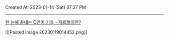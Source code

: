 Created At: 2023-01-14 (Sat) 07:27 PM

---
[한 눈에 끝내는 C언어 기초 - 자료형이란?](https://edu.goorm.io/learn/lecture/201/%ED%95%9C-%EB%88%88%EC%97%90-%EB%81%9D%EB%82%B4%EB%8A%94-c%EC%96%B8%EC%96%B4-%EA%B8%B0%EC%B4%88/lesson/5973/%EC%9E%90%EB%A3%8C%ED%98%95%EC%9D%B4%EB%9E%80)

![[Pasted image 20230119014452.png]]